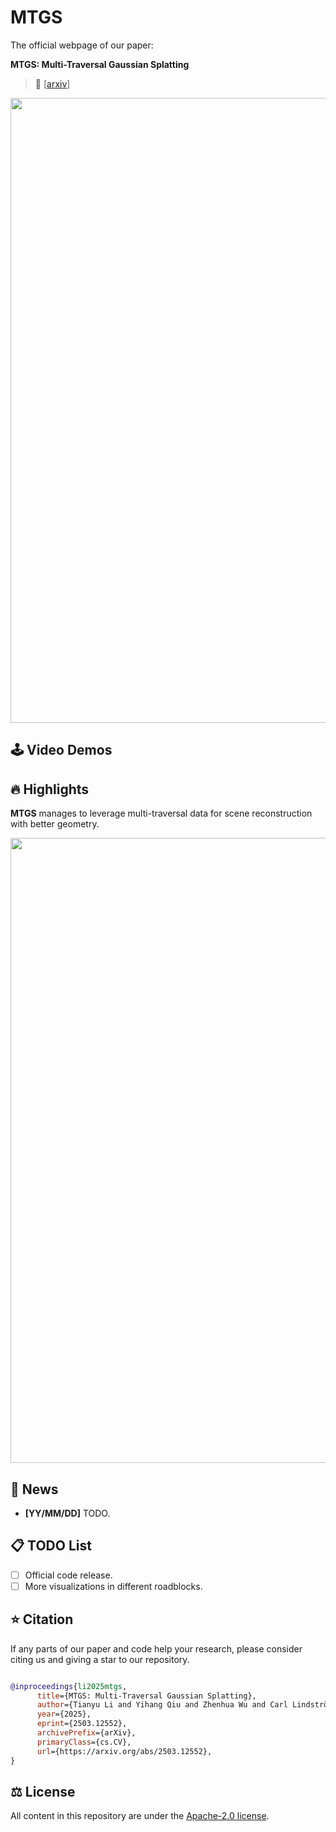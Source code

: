 # MTGS

The official webpage of our paper:

**MTGS: Multi-Traversal Gaussian Splatting**

> 📜 [[arxiv](https://arxiv.org/abs/2503.12552)]

<div id="top" align="center">
<p align="center">
<img src="assets/figure_teaser.png" width="1000px" >
</p>
</div>

## 🕹️ Video Demos




## 🔥 Highlights

**MTGS** manages to leverage multi-traversal data for scene reconstruction with better geometry.

<div id="top" align="center">
<p align="center">
<img src="assets/figure_pipeline.png" width="1000px" >
</p>
</div>


## 📢 News

- **[YY/MM/DD]** TODO.


## 📋 TODO List

- [ ] Official code release.
- [ ] More visualizations in different roadblocks.

## ⭐ Citation

If any parts of our paper and code help your research, please consider citing us and giving a star to our repository.

```bibtex

@inproceedings{li2025mtgs,
      title={MTGS: Multi-Traversal Gaussian Splatting}, 
      author={Tianyu Li and Yihang Qiu and Zhenhua Wu and Carl Lindström and Peng Su and Matthias Nießner and Hongyang Li},
      year={2025},
      eprint={2503.12552},
      archivePrefix={arXiv},
      primaryClass={cs.CV},
      url={https://arxiv.org/abs/2503.12552}, 
}
```

## ⚖️ License

All content in this repository are under the [Apache-2.0 license](https://www.apache.org/licenses/LICENSE-2.0).

